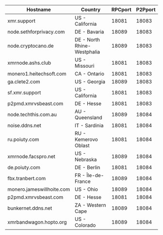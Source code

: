 Hostname | Country | RPCport | P2Pport
--- | --- | --- | ---
xmr.support | US - California | 18081 | 18083
node.sethforprivacy.com | DE - Bavaria | 18089 | 18083
node.cryptocano.de | DE - North Rhine-Westphalia | 18089 | 18083
xmrnode.ashs.club | US - Missouri | 18081 | 18083
monero1.heitechsoft.com | CA - Ontario | 18081 | 18083
ga.clete2.com | US - Georgia | 18089 | 18083
sf.xmr.support | US - California | 18081 | 18083
p2pmd.xmrvsbeast.com | DE - Hesse | 18081 | 18083
node.techthis.com.au | AU - Queensland | 18089 | 18084
noise.ddns.net | IT - Sardinia | 18081 | 18084
ru.poiuty.com | RU - Kemerovo Oblast | 18081 | 18084
xmrnode.facspro.net | US - Nebraska | 18089 | 18084
de.poiuty.com | DE - Berlin | 18081 | 18084
fbx.tranbert.com | FR - Île-de-France | 18089 | 18084
monero.jameswillhoite.com | US - Ohio | 18089 | 18084
p2pmd.xmrvsbeast.com | DE - Hesse | 18081 | 18084
bunkernet.ddns.net | ZA - Western Cape | 18089 | 18084
xmrbandwagon.hopto.org | US - Colorado | 18089 | 18084

